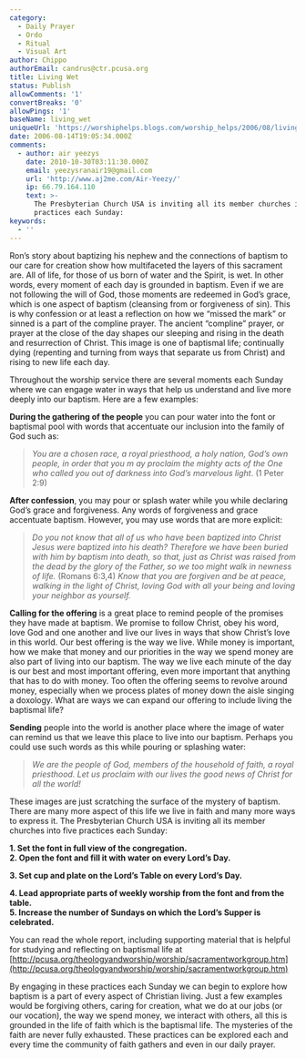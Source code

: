 ```yaml
---
category:
  - Daily Prayer
  - Ordo
  - Ritual
  - Visual Art
author: Chippo
authorEmail: candrus@ctr.pcusa.org
title: Living Wet
status: Publish
allowComments: '1'
convertBreaks: '0'
allowPings: '1'
baseName: living_wet
uniqueUrl: 'https://worshiphelps.blogs.com/worship_helps/2006/08/living_wet.html '
date: 2006-08-14T19:05:34.000Z
comments:
  - author: air yeezys
    date: 2010-10-30T03:11:30.000Z
    email: yeezysranair19@gmail.com
    url: 'http://www.aj2me.com/Air-Yeezy/'
    ip: 66.79.164.110
    text: >-
      The Presbyterian Church USA is inviting all its member churches into five
      practices each Sunday:
keywords:
  - ''
---
```

Ron’s story about baptizing his nephew and the connections of baptism to our care for creation show how multifaceted the layers of this sacrament are. All of life, for those of us born of water and the Spirit, is wet. In other words, every moment of each day is grounded in baptism. Even if we are not following the will of God, those moments are redeemed in God’s grace, which is one aspect of baptism (cleansing from or forgiveness of sin). This is why confession or at least a reflection on how we “missed the mark” or sinned is a part of the compline prayer. The ancient “compline” prayer, or prayer at the close of the day shapes our sleeping and rising in the death and resurrection of Christ. This image is one of baptismal life; continually dying (repenting and turning from ways that separate us from Christ) and rising to new life each day.

  

Throughout the worship service there are several moments each Sunday where we can engage water in ways that help us understand and live more deeply into our baptism. Here are a few examples:

  

**During the gathering of the people** you can pour water into the font or baptismal pool with words that accentuate our inclusion into the family of God such as:

> _You are a chosen race, a royal priesthood, a holy nation, God’s own people, in order that you m ay proclaim the mighty acts of the One who called you out of darkness into God’s marvelous light_. (1 Peter 2:9)

**After confession**, you may pour or splash water while you while declaring God’s grace and forgiveness. Any words of forgiveness and grace accentuate baptism. However, you may use words that are more explicit:

> _Do you not know that all of us who have been baptized into Christ Jesus were baptized into his death? Therefore we have been buried with him by baptism into death, so that, just as Christ was raised from the dead by the glory of the Father, so we too might walk in newness of life._ (Romans 6:3,4) _Know that you are forgiven and be at peace, walking in the light of Christ, loving God with all your being and loving your neighbor as yourself._

**Calling for the offering** is a great place to remind people of the promises they have made at baptism. We promise to follow Christ, obey his word, love God and one another and live our lives in ways that show Christ’s love in this world. Our best offering is the way we live. While money is important, how we make that money and our priorities in the way we spend money are also part of living into our baptism. The way we live each minute of the day is our best and most important offering, even more important that anything that has to do with money. Too often the offering seems to revolve around money, especially when we process plates of money down the aisle singing a doxology. What are ways we can expand our offering to include living the baptismal life?

  

**Sending** people into the world is another place where the image of water can remind us that we leave this place to live into our baptism. Perhaps you could use such words as this while pouring or splashing water:

> _We are the people of God, members of the household of faith, a royal priesthood. Let us proclaim with our lives the good news of Christ for all the world!_

These images are just scratching the surface of the mystery of baptism. There are many more aspect of this life we live in faith and many more ways to express it. The Presbyterian Church USA is inviting all its member churches into five practices each Sunday:

  

**1\. Set the font in full view of the congregation.  
2\. Open the font and fill it with water on every Lord’s Day.**

**3\. Set cup and plate on the Lord’s Table on every Lord’s Day.**

**4\. Lead appropriate parts of weekly worship from the font and from the table.  
5\. Increase the number of Sundays on which the Lord’s Supper is celebrated.**

  

You can read the whole report, including supporting material that is helpful for studying and reflecting on baptismal life at [http://pcusa.org/theologyandworship/worship/sacramentworkgroup.htm](http://pcusa.org/theologyandworship/worship/sacramentworkgroup.htm)  

  

By engaging in these practices each Sunday we can begin to explore how baptism is a part of every aspect of Christian living. Just a few examples would be forgiving others, caring for creation, what we do at our jobs (or our vocation), the way we spend money, we interact with others, all this is grounded in the life of faith which is the baptismal life. The mysteries of the faith are never fully exhausted. These practices can be explored each and every time the community of faith gathers and even in our daily prayer.